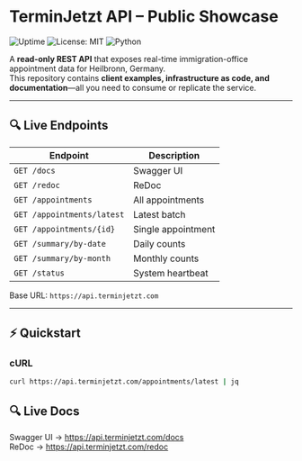 # TerminJetzt API – Public Showcase
![Uptime](https://github.com/AbdallahZerfaoui/terminjetzt-api-showcase/workflows/health-check/badge.svg)
![License: MIT](https://img.shields.io/badge/license-MIT-green.svg)
![Python](https://img.shields.io/badge/python-3.11-blue)

A **read-only REST API** that exposes real-time immigration-office appointment data for Heilbronn, Germany.  
This repository contains **client examples, infrastructure as code, and documentation**—all you need to consume or replicate the service.

---

## 🔍 Live Endpoints
| Endpoint | Description |
|----------|-------------|
| `GET /docs` | Swagger UI |
| `GET /redoc` | ReDoc |
| `GET /appointments` | All appointments |
| `GET /appointments/latest` | Latest batch |
| `GET /appointments/{id}` | Single appointment |
| `GET /summary/by-date` | Daily counts |
| `GET /summary/by-month` | Monthly counts |
| `GET /status` | System heartbeat |

Base URL: `https://api.terminjetzt.com`

---

## ⚡ Quickstart

### cURL
```bash
curl https://api.terminjetzt.com/appointments/latest | jq
```

## 🔍 Live Docs

Swagger UI → https://api.terminjetzt.com/docs  
ReDoc → https://api.terminjetzt.com/redoc
